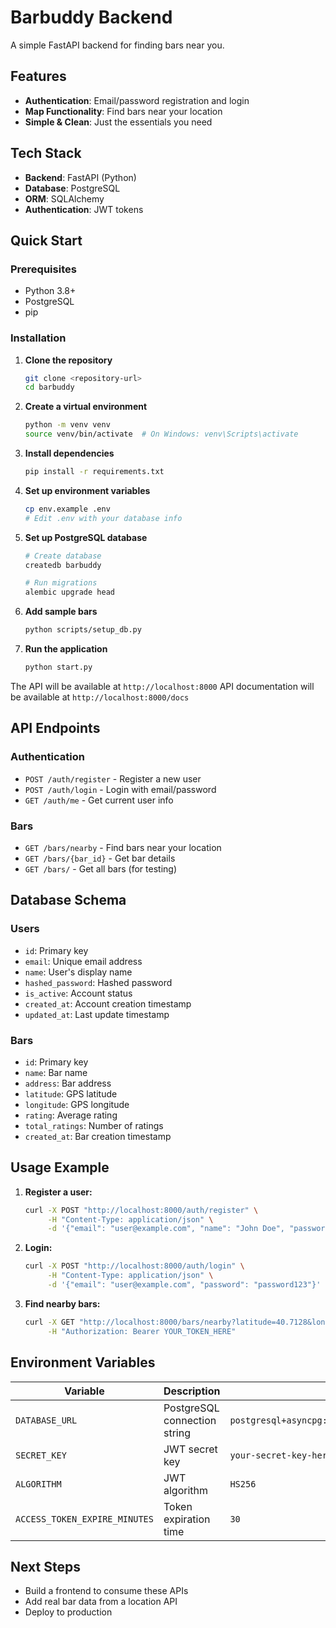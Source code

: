 # Barbuddy Backend

A simple FastAPI backend for finding bars near you.

## Features

- **Authentication**: Email/password registration and login
- **Map Functionality**: Find bars near your location
- **Simple & Clean**: Just the essentials you need

## Tech Stack

- **Backend**: FastAPI (Python)
- **Database**: PostgreSQL
- **ORM**: SQLAlchemy
- **Authentication**: JWT tokens

## Quick Start

### Prerequisites

- Python 3.8+
- PostgreSQL
- pip

### Installation

1. **Clone the repository**
   ```bash
   git clone <repository-url>
   cd barbuddy
   ```

2. **Create a virtual environment**
   ```bash
   python -m venv venv
   source venv/bin/activate  # On Windows: venv\Scripts\activate
   ```

3. **Install dependencies**
   ```bash
   pip install -r requirements.txt
   ```

4. **Set up environment variables**
   ```bash
   cp env.example .env
   # Edit .env with your database info
   ```

5. **Set up PostgreSQL database**
   ```bash
   # Create database
   createdb barbuddy
   
   # Run migrations
   alembic upgrade head
   ```

6. **Add sample bars**
   ```bash
   python scripts/setup_db.py
   ```

7. **Run the application**
   ```bash
   python start.py
   ```

The API will be available at `http://localhost:8000`
API documentation will be available at `http://localhost:8000/docs`

## API Endpoints

### Authentication
- `POST /auth/register` - Register a new user
- `POST /auth/login` - Login with email/password
- `GET /auth/me` - Get current user info

### Bars
- `GET /bars/nearby` - Find bars near your location
- `GET /bars/{bar_id}` - Get bar details
- `GET /bars/` - Get all bars (for testing)

## Database Schema

### Users
- `id`: Primary key
- `email`: Unique email address
- `name`: User's display name
- `hashed_password`: Hashed password
- `is_active`: Account status
- `created_at`: Account creation timestamp
- `updated_at`: Last update timestamp

### Bars
- `id`: Primary key
- `name`: Bar name
- `address`: Bar address
- `latitude`: GPS latitude
- `longitude`: GPS longitude
- `rating`: Average rating
- `total_ratings`: Number of ratings
- `created_at`: Bar creation timestamp

## Usage Example

1. **Register a user:**
   ```bash
   curl -X POST "http://localhost:8000/auth/register" \
        -H "Content-Type: application/json" \
        -d '{"email": "user@example.com", "name": "John Doe", "password": "password123"}'
   ```

2. **Login:**
   ```bash
   curl -X POST "http://localhost:8000/auth/login" \
        -H "Content-Type: application/json" \
        -d '{"email": "user@example.com", "password": "password123"}'
   ```

3. **Find nearby bars:**
   ```bash
   curl -X GET "http://localhost:8000/bars/nearby?latitude=40.7128&longitude=-74.0060&radius=5.0" \
        -H "Authorization: Bearer YOUR_TOKEN_HERE"
   ```

## Environment Variables

| Variable | Description | Default |
|----------|-------------|---------|
| `DATABASE_URL` | PostgreSQL connection string | `postgresql+asyncpg://user:password@localhost/barbuddy` |
| `SECRET_KEY` | JWT secret key | `your-secret-key-here` |
| `ALGORITHM` | JWT algorithm | `HS256` |
| `ACCESS_TOKEN_EXPIRE_MINUTES` | Token expiration time | `30` |

## Next Steps

- Build a frontend to consume these APIs
- Add real bar data from a location API
- Deploy to production
